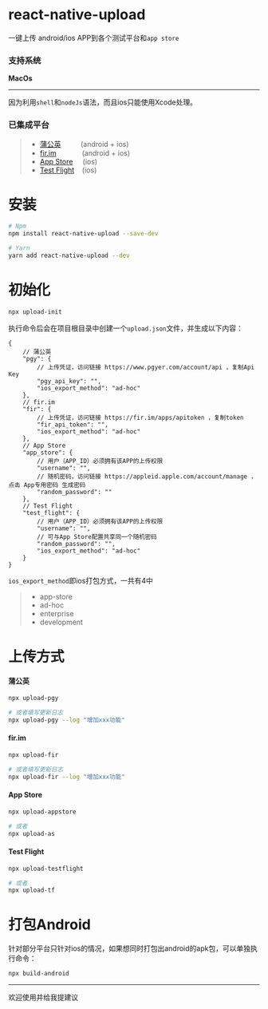 # react-native-upload
一键上传 android/ios APP到各个测试平台和`app store`

### 支持系统
**MacOs**

-------

因为利用`shell`和`nodeJs`语法，而且ios只能使用Xcode处理。

### 已集成平台

>- [蒲公英](https://www.pgyer.com)  &nbsp;&nbsp;&nbsp;&nbsp;&nbsp;&nbsp;&nbsp;&nbsp;&nbsp;(android + ios)
>- [fir.im](https://fir.im)  &nbsp;&nbsp;&nbsp;&nbsp;&nbsp;&nbsp;&nbsp;&nbsp;&nbsp;&nbsp;&nbsp;&nbsp;(android + ios)
>- [App Store](https://appstoreconnect.apple.com) &nbsp;&nbsp;&nbsp;&nbsp;(ios)
>- [Test Flight](https://appstoreconnect.apple.com) &nbsp;&nbsp;&nbsp;(ios)

# 安装
```bash
# Npm
npm install react-native-upload --save-dev

# Yarn
yarn add react-native-upload --dev
```

# 初始化
```bash
npx upload-init
```
执行命令后会在项目根目录中创建一个`upload.json`文件，并生成以下内容：
```json5
{
    // 蒲公英
    "pgy": {
        // 上传凭证，访问链接 https://www.pgyer.com/account/api ，复制Api Key
        "pgy_api_key": "",
        "ios_export_method": "ad-hoc"
    },
    // fir.im
    "fir": {
        // 上传凭证，访问链接 https://fir.im/apps/apitoken ，复制token
        "fir_api_token": "",
        "ios_export_method": "ad-hoc"
    },
    // App Store
    "app_store": {
        // 用户（APP_ID）必须拥有该APP的上传权限
        "username": "",
        // 随机密码，访问链接 https://appleid.apple.com/account/manage ，点击 App专用密码 生成密码
        "random_password": ""
    },
    // Test Flight
    "test_flight": {
        // 用户（APP_ID）必须拥有该APP的上传权限
        "username": "",
        // 可与App Store配置共享同一个随机密码
        "random_password": "",
        "ios_export_method": "ad-hoc"
    }
}
```

`ios_export_method`即ios打包方式，一共有4中
>- app-store
>- ad-hoc
>- enterprise
>- development

# 上传方式

#### 蒲公英
```bash
npx upload-pgy

# 或者填写更新日志
npx upload-pgy --log "增加xxx功能"
```

#### fir.im
```bash
npx upload-fir

# 或者填写更新日志
npx upload-fir --log "增加xxx功能"
```

#### App Store
```bash
npx upload-appstore

# 或者
npx upload-as
```

#### Test Flight
```bash
npx upload-testflight

# 或者
npx upload-tf
```

# 打包Android
针对部分平台只针对ios的情况，如果想同时打包出android的apk包，可以单独执行命令：
```bash
npx build-android
```

------

欢迎使用并给我提建议
